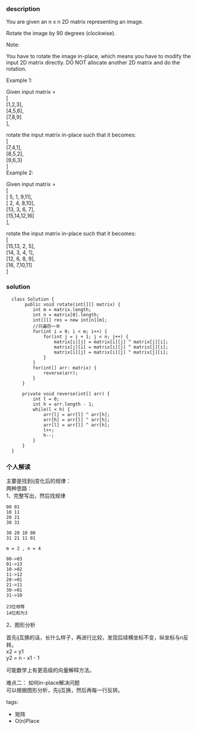 ### description    
  You are given an n x n 2D matrix representing an image.  
    
  Rotate the image by 90 degrees (clockwise).  
    
  Note:  
    
  You have to rotate the image in-place, which means you have to modify the input 2D matrix directly. DO NOT allocate another 2D matrix and do the rotation.  
    
  Example 1:  
    
  Given input matrix =   
  [  
    [1,2,3],  
    [4,5,6],  
    [7,8,9]  
  ],  
    
  rotate the input matrix in-place such that it becomes:  
  [  
    [7,4,1],  
    [8,5,2],  
    [9,6,3]  
  ]  
  Example 2:  
    
  Given input matrix =  
  [  
    [ 5, 1, 9,11],  
    [ 2, 4, 8,10],  
    [13, 3, 6, 7],  
    [15,14,12,16]  
  ],   
    
  rotate the input matrix in-place such that it becomes:  
  [  
    [15,13, 2, 5],  
    [14, 3, 4, 1],  
    [12, 6, 8, 9],  
    [16, 7,10,11]  
  ]  
### solution    
```    
  class Solution {  
       public void rotate(int[][] matrix) {  
          int m = matrix.length;  
          int n = matrix[0].length;  
          int[][] res = new int[n][m];  
          //只遍历一半  
          for(int i = 0; i < m; i++) {  
              for(int j = i + 1; j < n; j++) {  
                  matrix[i][j] = matrix[i][j] ^ matrix[j][i];  
                  matrix[j][i] = matrix[i][j] ^ matrix[j][i];  
                  matrix[i][j] = matrix[i][j] ^ matrix[j][i];  
              }  
          }  
          for(int[] arr: matrix) {  
              reverse(arr);  
          }  
      }  
    
      private void reverse(int[] arr) {  
          int l = 0;  
          int h = arr.length - 1;  
          while(l < h) {  
              arr[l] = arr[l] ^ arr[h];  
              arr[h] = arr[l] ^ arr[h];  
              arr[l] = arr[l] ^ arr[h];  
              l++;  
              h--;  
          }  
      }  
  }  
```    
    
### 个人解读    
  主要是找到ij变化后的规律：  
  两种思路：  
  1、完整写出，然后找规律  
  ```  
  00 01  
  10 11  
  20 21  
  30 31  
    
  30 20 10 00  
  31 21 11 01  
    
  m = 2 , n = 4  
    
  00->03  
  01->13  
  10->02  
  11->12  
  20->01  
  21->11  
  30->01  
  31->10  
    
  23位相等  
  14位和为3  
  ```  
  2、图形分析  
    
  首先ij互换的话，长什么样子，再进行比较，发现后续横坐标不变，纵坐标与n反转。  
  x2 = y1  
  y2 = n - x1 - 1  
    
  可能数学上有更高级的向量解释方法。  
    
  难点二： 如何in-place解决问题  
  可以根据图形分析，先ij互换，然后再每一行反转。  
    
    
tags:    
  -  矩阵  
  -  O(n)Place  
